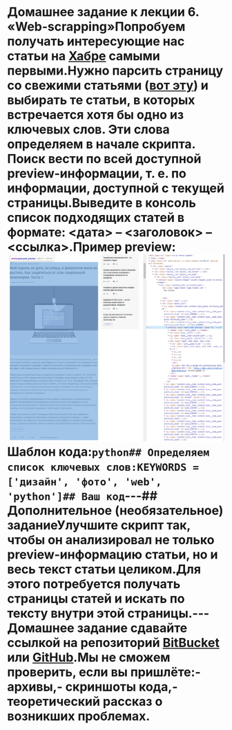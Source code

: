 # Домашнее задание к лекции 6. «Web-scrapping»Попробуем получать интересующие нас статьи на [Хабре](https://habr.com) самыми первыми.Нужно парсить страницу со свежими статьями ([вот эту](https://habr.com/ru/all/)) и выбирать те статьи, в которых встречается хотя бы одно из ключевых слов. Эти слова определяем в начале скрипта. Поиск вести по всей доступной preview-информации, т. е. по  информации, доступной с текущей страницы.Выведите в консоль список подходящих статей в формате: <дата> – <заголовок> – <ссылка>.Пример preview:![](preview.png)Шаблон кода:```python## Определяем список ключевых слов:KEYWORDS = ['дизайн', 'фото', 'web', 'python']## Ваш код```---## Дополнительное (необязательное) заданиеУлучшите скрипт так, чтобы он анализировал не только preview-информацию статьи, но и весь текст статьи целиком.Для этого потребуется получать страницы статей и искать по тексту внутри этой страницы.---Домашнее задание сдавайте ссылкой на репозиторий [BitBucket](https://bitbucket.org/) или [GitHub](https://github.com/).Мы не сможем проверить, если вы пришлёте:- архивы,- скриншоты кода,- теоретический рассказ о возникших проблемах.
